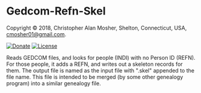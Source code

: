 # Gedcom-Refn-Skel

Copyright © 2018, Christopher Alan Mosher, Shelton, Connecticut, USA, <cmosher01@gmail.com>.

[![Donate](https://img.shields.io/badge/Donate-PayPal-green.svg)](https://www.paypal.com/cgi-bin/webscr?cmd=_s-xclick&hosted_button_id=CVSSQ2BWDCKQ2)
[![License](https://img.shields.io/github/license/cmosher01/Gedcom-Refn-Skel.svg)](https://www.gnu.org/licenses/gpl.html)

Reads GEDCOM files, and looks for people (INDI) with no Person ID (REFN).
For those people, it adds a REFN, and writes out a skeleton records for
them. The output file is named as the input file with ".skel" appended
to the file name. This file is intended to be merged (by some other
genealogy program) into a similar genealogy file.
